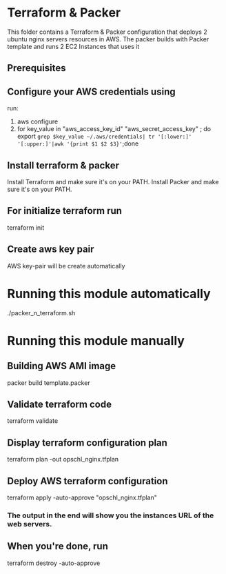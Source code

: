 # Terraform & Packer
This folder contains a Terraform & Packer configuration that deploys 2 ubuntu nginx servers resources in AWS. The packer builds with Packer template and runs 2 EC2 Instances that uses it 

## Prerequisites
  ## Configure your AWS credentials using
  run:
  1) aws configure
  2) for key_value in "aws_access_key_id" "aws_secret_access_key" ; do export `grep $key_value ~/.aws/credentials| tr '[:lower:]' '[:upper:]'|awk '{print $1 $2 $3}'`;done

  ## Install terraform & packer
  Install Terraform and make sure it's on your PATH.
  Install Packer and make sure it's on your PATH.

  ## For initialize terraform run
  terraform init
  
  ## Create aws key pair
  AWS key-pair will be create automatically

# Running this module automatically
./packer_n_terraform.sh

# Running this module manually

## Building AWS AMI image
packer build template.packer

## Validate terraform code
terraform validate

## Display terraform configuration plan
terraform plan -out opschl_nginx.tfplan

## Deploy AWS terraform configuration
terraform apply -auto-approve "opschl_nginx.tfplan"

### The output in the end will show you the instances URL of the web servers.

## When you're done, run
terraform destroy -auto-approve
